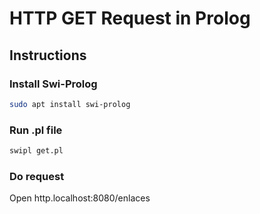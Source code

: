 # HTTP GET Request in Prolog

## Instructions

### Install Swi-Prolog
```bash
sudo apt install swi-prolog
```

### Run .pl file
```bash
swipl get.pl
```

### Do request
Open http.localhost:8080/enlaces

